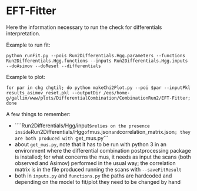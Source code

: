 # EFT-Fitter

Here the information necessary to run the check for differentials interpretation.

Example to run fit:
```
python runFit.py --pois Run2Differentials.Hgg.parameters --functions Run2Differentials.Hgg.functions --inputs Run2Differentials.Hgg.inputs --doAsimov --doReset --differentials
```
Example to plot:
```
for par in chg chgtil; do python makeChi2Plot.py --poi $par --inputPkl results_asimov_reset.pkl --outputDir /eos/home-g/gallim/www/plots/DifferentialCombination/CombinationRun2/EFT-Fitter; done
```

A few things to remember:
- ````Run2Differentials/Hgg/inputs``` relies on the presence inside ```Run2Differentials/Hgg``` of ```mus.json``` and ```correlation_matrix.json```; they are both produced with ```get_mus.py```
- about ```get_mus.py```, note that it has to be run with python 3 in an environment where the differential combination postprocessing package is installed; for what concerns the mus, it needs as input the scans (both observed and Asimov) performed in the usual way; the correlation matrix is in the file produced running the scans with ```--saveFitResult```
- both in ```inputs.py``` and ```functions.py``` the paths are hardcoded and depending on the model to fit/plot they need to be changed by hand